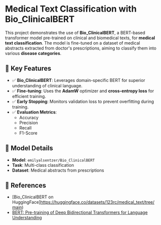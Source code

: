# Medical Text Classification with Bio_ClinicalBERT

This project demonstrates the use of **Bio_ClinicalBERT**, a BERT-based transformer model pre-trained on clinical and biomedical texts, for **medical text classification**. The model is fine-tuned on a dataset of medical abstracts extracted from doctor's prescriptions, aiming to classify them into various **disease categories**.

## 🚀 Key Features

- ✅ **Bio_ClinicalBERT**: Leverages domain-specific BERT for superior understanding of clinical language.
- ✅ **Fine-tuning**: Uses the **AdamW** optimizer and **cross-entropy loss** for efficient training.
- ✅ **Early Stopping**: Monitors validation loss to prevent overfitting during training.
- ✅ **Evaluation Metrics**:
  - Accuracy
  - Precision
  - Recall
  - F1-Score

## 🔬 Model Details

- **Model**: `emilyalsentzer/Bio_ClinicalBERT`
- **Task**: Multi-class classification
- **Dataset**: Medical abstracts from prescriptions

## 📌 References

- [Bio_ClinicalBERT on HuggingFace]https://huggingface.co/datasets/123rc/medical_text/tree/main)
- [BERT: Pre-training of Deep Bidirectional Transformers for Language Understanding](https://arxiv.org/abs/1810.04805)
